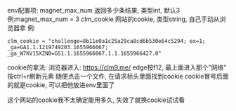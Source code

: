 env配置项:
    magnet_max_num     返回多少条结果, 类型int, 默认3                     例:magnet_max_num = 3
    clm_cookie         网站的cookie, 类型string, 自己手动从浏览器拿        例:

    clm_cookie = "challenge=8b11e0a1c25a29ca8cd6b530e64c5294; ex=1; _ga=GA1.1.1219749203.1655966067; _ga_W7KV15XZN0=GS1.1.1655966067.1.1.1655966427.0"


cookie的拿法:
    浏览器进入: https://clm9.me/
    edge按f12, 最上面进入那个"网络"
    按ctrl+r刷新元素
    随便点击一个文件, 在请求标头里面找到cookie
    cookie冒号后面的就是cookie, 可以把他放进env里面了

这个网站的cookie我不太确定能用多久, 失效了就换cookie试试看